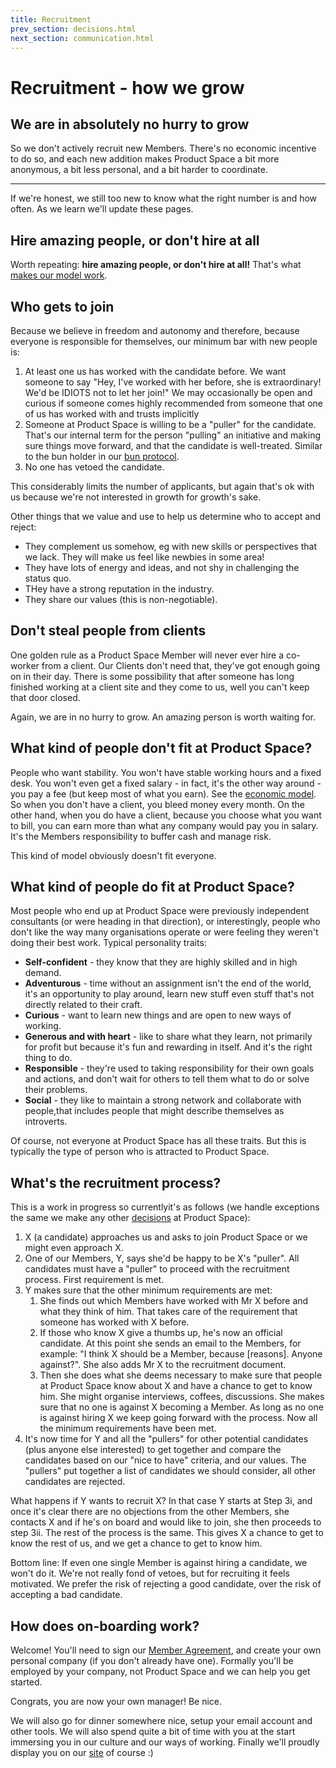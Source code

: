 ```yaml
---
title: Recruitment
prev_section: decisions.html
next_section: communication.html
---
```


Recruitment - how we grow
=========================

We are in absolutely no hurry to grow
--------------------------

So we don't actively recruit new Members. There's no economic incentive to do so, and each new addition makes Product Space a bit more anonymous, a bit less personal, and a bit harder to coordinate.

---------------------------------------------------------

If we're honest, we still too new to know what the right number is and how often. As we learn we'll update these pages. 

Hire amazing people, or don't hire at all
-----------------------------------------

Worth repeating: **hire amazing people, or don't hire at all!**
That's what [makes our model work](why-this-works.html).

Who gets to join
----------------

Because we believe in freedom and autonomy and therefore, because everyone is responsible for themselves, our minimum bar with new people is:

1.  At least one us has worked with the candidate before. We want someone to say "Hey, I've worked with her before, she is extraordinary! We'd be IDIOTS not to let her join!" We may occasionally be open and curious if someone comes highly recommended from someone that one of us has worked with and trusts implicitly 
2.  Someone at Product Space is willing to be a "puller" for the candidate. That's our internal term for the person "pulling" an initiative and making sure things move forward, and that the candidate is well-treated. Similar to the bun holder in our [bun protocol](bun-protocol.html).
3.  No one has vetoed the candidate.

This considerably limits the number of applicants, but again that's ok with us because we're not interested in growth for growth's sake.

Other things that we value and use to help us determine who to accept and reject:

-   They complement us somehow, eg with new skills or perspectives that we lack. They will make us feel like newbies in some area!
-   They have lots of energy and ideas, and not shy in challenging the status quo.
-   THey have a strong reputation in the industry.
-   They share our values (this is non-negotiable).

Don't steal people from clients
--------------------------------

One golden rule as a Product Space Member will never ever hire a co-worker from a client. Our Clients don't need that, they've got enough going on in their day. There is some possibility that after someone has long finished working at a client site and they come to us, well you can't keep that door closed.

Again, we are in no hurry to grow. An amazing person is worth waiting for.

What kind of people don't fit at Product Space?
---------------------------------------

People who want stability. You won't have stable working hours and a fixed desk. You won't even get a fixed salary - in fact, it's the other way around - you pay a fee (but keep most of what you earn). See the [economic model](economic-model.html). So when you don't have a client, you bleed money every month. On the other hand, when you do have a client, because you choose what you want to bill, you can earn more than what any company would pay you in salary. It's the Members responsibility to buffer cash and manage risk.

This kind of model obviously doesn't fit everyone.

What kind of people do fit at Product Space?
------------------------------------

Most people who end up at Product Space were previously independent consultants (or were heading in that direction), or interestingly, people who don't like the way many organisations operate or were feeling they weren't doing their best work.  Typical personality traits:

-   **Self-confident** - they know that they are highly skilled and in high demand.
-   **Adventurous** - time without an assignment isn't the end of the world, it's an opportunity to play around, learn new stuff even stuff that's not directly related to their craft.
-   **Curious** - want to learn new things and are open to new ways of working. 
-   **Generous and with heart** - like to share what they learn, not primarily for profit but because it's fun and rewarding in itself. And it's the right thing to do.
-   **Responsible** - they're used to taking responsibility for their own goals and actions, and don't wait for others to tell them what to do or solve their problems.
-   **Social** - they like to maintain a strong network and collaborate with people,that includes people that might describe themselves as introverts.

Of course, not everyone at Product Space has all these traits. But this is typically the type of person who is attracted to Product Space.

What's the recruitment process?
-------------------------------

This is a work in progress so currentlyit's as follows (we handle exceptions the same we make any other [decisions](decisions.html) at Product Space):

1.  X (a candidate) approaches us and asks to join Product Space or we might even approach X.
2.  One of our Members, Y, says she'd be happy to be X's "puller". All candidates must have a "puller" to proceed with the recruitment process. First requirement is met.
3.  Y makes sure that the other minimum requirements are met:
    1.  She finds out which Members have worked with Mr X before and what they think of him. That takes care of the requirement that someone has worked with X before.
    2.  If those who know X give a thumbs up, he's now an official candidate. At this point she sends an email to the Members, for example:  "I think X should be a Member, because \[reasons\]. Anyone against?". She also adds Mr X to the recruitment document.
    3.  Then she does what she deems necessary to make sure that people at Product Space know about X and have a chance to get to know him. She might organise interviews, coffees, discussions. She makes sure that no one is against X becoming a Member. As long as no one is against hiring X we keep going forward with the process. Now all the minimum requirements have been met.
4.  It's now time for Y and all the "pullers" for other potential candidates (plus anyone else interested) to get together and compare the candidates based on our "nice to have" criteria, and our values. The "pullers" put together a list of candidates we should consider, all other candidates are rejected.

What happens if Y wants to recruit X? In that case Y starts at Step 3i, and once it's clear there are no objections from the other Members, she contacts X and if he's on board and would like to join, she then proceeds to step 3ii. The rest of the process is the same. This gives X a chance to get to know the rest of us, and we get a chance to get to know him.

Bottom line: If even one single Member is against hiring a candidate, we won't do it. We're not really fond of vetoes, but for recruiting it feels motivated. We prefer the risk of rejecting a good candidate, over the risk of accepting a bad candidate.

How does on-boarding work?
--------------------------

Welcome! You'll need to sign our [Member Agreement](team-contract-en.html), and create your own personal company (if you don't already have one). Formally you'll be employed by your company, not Product Space and we can help you get started.

Congrats, you are now your own manager! Be nice.

We will also go for dinner somewhere nice, setup your email account and other tools. We will also spend quite a bit of time with you at the start immersing you in our culture and our ways of working. Finally we'll proudly display you on our [site](https://www.theproductspace.com/about-the-product-space/) of course :)
